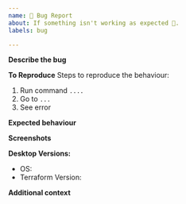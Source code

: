 ```yaml
---
name: 🐛 Bug Report
about: If something isn't working as expected 🤔.
labels: bug

---
```


**Describe the bug**
<!-- A clear and concise description of what the bug is. -->

**To Reproduce**
Steps to reproduce the behaviour:
1. Run command `....`
2. Go to `...`
3. See error

**Expected behaviour**
<!-- A clear and concise description of what you expected to happen. -->

**Screenshots**
<!-- If applicable, add screenshots to help explain your problem. -->

**Desktop Versions:**
<!-- Please complete the following information -->
 - OS:                    <!-- ex: Linux AMD64 -->
 - Terraform Version:     <!-- ex:   v1.1.9    -->

**Additional context**
<!-- Add any other context about the problem here. -->
